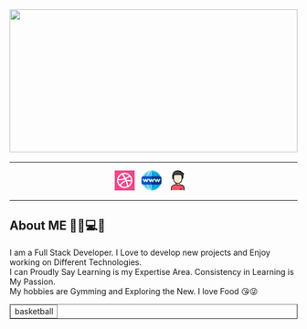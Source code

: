 <div width="100%">
    <img width="100%" height="250px" src="https://media.giphy.com/media/0kM0R1Kpyd8O12KdqM/giphy.gif" />
  </div>
  
  <hr>
  
 <p align="center">
    <a href="https://dribbble.com/LearnSleepRepeat"><img height="35px" width="35px" src="https://github.com/shivdon/shivdon/blob/master/images/dribbble.png" alt="dribbble" /></a>&nbsp;&nbsp;
     <a href="https://ecommerce-world.netlify.app"><img height="35px" width="35px" src="https://github.com/shivdon/shivdon/blob/master/images/world-wide-web.png" alt="dribbble" /></a>&nbsp;&nbsp;
    <a href="https://shivdon.github.io/My-Personal-Website/"><img height="35px" width="35px" src="https://github.com/shivdon/shivdon/blob/master/images/man.png" alt="dribbble" /></a>&nbsp;&nbsp;
 </p>

---

## About ME 🤗😀💻🌠

I am a Full Stack Developer. I Love to develop new projects and Enjoy working on Different Technologies. <br>
I can Proudly Say Learning is my Expertise Area. Consistency in Learning is My Passion. <br>
My hobbies are Gymming and Exploring the New. I love Food 😘😜<br>


<table border=false>
<thead>
<tr>
    <td>basketball</td>           
</tr>
</thead>
</table>
